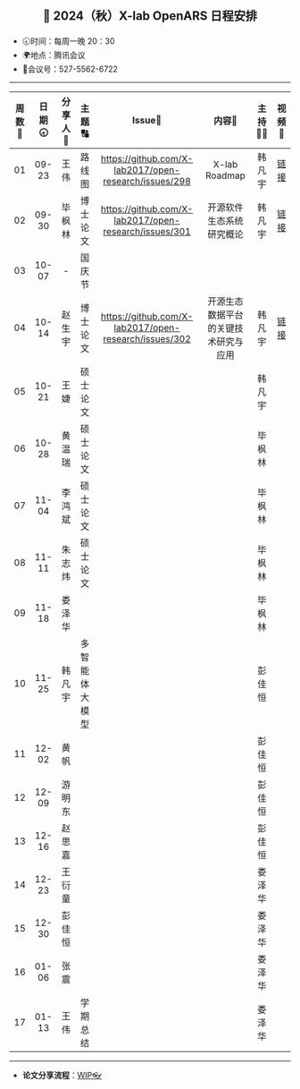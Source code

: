 
## <p align="center">🌷 2024（秋）X-lab OpenARS 日程安排 </p>

- 🕣时间：每周一晚 20：30
- 🌍地点：腾讯会议
- 📠会议号：527-5562-6722


****


| 周数📆 | 日期🕣 | 分享人🙋 | 主题🔠 | Issue📌 | 内容📒 | 主持💂‍♂️ | 视频🎥 |
| :----: | :----: | :----: | :----: |:----:| :----: | :----------: | :--------: |
|  01   | 09-23 | 王伟 | 路线图 | https://github.com/X-lab2017/open-research/issues/298 | X-lab Roadmap | 韩凡宇 | [链接](https://www.bilibili.com/video/BV1CLxseFEEx/) |
|  02   | 09-30 | 毕枫林 | 博士论文 |https://github.com/X-lab2017/open-research/issues/301 | 开源软件生态系统研究概论 | 韩凡宇 | [链接](https://www.bilibili.com/video/BV1mP2oY8EkG)|
|  03   | 10-07 | - | 国庆节 |  |  |  |  |
|  04   | 10-14 | 赵生宇 | 博士论文 | https://github.com/X-lab2017/open-research/issues/302 | 开源生态数据平台的关键技术研究与应用  | 韩凡宇 | [链接](https://www.bilibili.com/video/BV1UA2oYcE4L) |
|  05   | 10-21 | 王婕 | 硕士论文 |  |  | 韩凡宇 |  |
|  06   | 10-28 | 黄温瑞 | 硕士论文 |  |  | 毕枫林 |  |
|  07   | 11-04 | 李鸿斌 | 硕士论文 |  |  | 毕枫林 |  |
|  08   | 11-11 | 朱志炜 | 硕士论文  |  |  | 毕枫林 |  |
|  09   | 11-18 | 娄泽华 |  |  |  | 毕枫林 | |
|  10   | 11-25 | 韩凡宇 | 多智能体大模型 | | | 彭佳恒 | |
|  11   | 12-02 | 黄帆 | | | | 彭佳恒 | |
|  12   | 12-09 | 游明东 | | | | 彭佳恒 | |
|  13   | 12-16 | 赵思嘉 | |  | | 彭佳恒 |  |
|  14   | 12-23 | 王衍童 | |  | | 娄泽华 |  |
|  15   | 12-30 | 彭佳恒 | |  | | 娄泽华 |  |
|  16   | 01-06 | 张震 | |  | | 娄泽华 |  |
|  17   | 01-13 | 王伟 | 学期总结 |  | | 娄泽华 |  |



****

* **论文分享流程**：[WIP👓](https://github.com/X-lab2017/open-research/tree/main/OpenReading)
